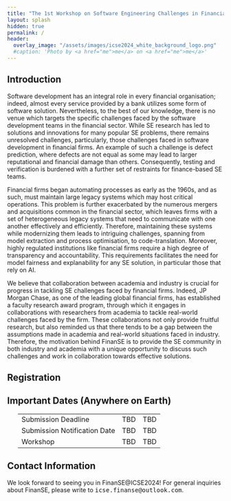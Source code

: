 ```yaml
---
title: "The 1st Workshop on Software Engineering Challenges in Financial Firms (FinanSE)"
layout: splash
hidden: true
permalink: /
header:
  overlay_image: "/assets/images/icse2024_white_background_logo.png"
  #caption: 'Photo by <a href="me">me</a> on <a href="me">me</a>'
---
```


<h2>Introduction</h2>

Software development has an integral role in every financial organisation; indeed, almost every service provided by a bank utilizes some form of software solution. Nevertheless, to the best of our knowledge, there is no venue which targets the specific challenges faced by the software development teams in the financial sector. While SE research has led to solutions and innovations for many popular SE problems, there remains unresolved challenges, particularly, those challenges faced in software development in financial firms. An example of such a challenge is defect prediction, where defects are not equal as some may lead to larger reputational and financial damage than others. Consequently, testing and verification is burdened with a further set of restraints for finance-based SE teams. 

Financial firms began automating processes as early as the 1960s, and as such, must maintain large legacy systems which may host critical operations. This problem is further exacerbated by the numerous mergers and acquisitions common in the financial sector, which leaves firms with a set of heterogeneous legacy systems that need to communicate with one another effectively and efficiently. Therefore, maintaining these systems while modernizing them leads to intriguing challenges, spanning from model extraction and process optimisation, to code-translation. Moreover, highly regulated institutions like financial firms require a high degree of transparency and accountability. This requirements facilitates the need for model fairness and explanability for any SE solution, in particular those that rely on AI.

We believe that collaboration between academia and industry is crucial for progress in tackling SE challenges faced by financial firms. Indeed, JP Morgan Chase, as one of the leading global financial firms, has established a faculty research award program, through which it engages in collaborations with researchers from academia to tackle real-world challenges faced by the firm. These collaborations not only provide fruitful research, but also reminded us that there tends to be a gap between the assumptions made in academia and real-world situations faced in industry.  Therefore, the motivation behind FinanSE is to provide the SE community in both industry and academia with a unique opportunity to discuss such challenges and work in collaboration towards effective solutions.


<h2>Registration</h2>



<h2 id="dates">Important Dates (Anywhere on Earth)</h2>
<center>
<table style="width: 90%">
    <tbody>
        <tr>
            <td>Submission Deadline</td>
            <td>TBD</td>
            <td>TBD<br>
            </td>
        </tr> 
        <tr>
            <td>Submission Notification Date</td>
            <td>TBD</td>
            <td>TBD<br>
            </td>
        </tr> 
        <!--<tr>
            <td>SIGIR-23 Registration Deadline</td>
            <td></td>
            <td>TBD</td>
        </tr>-->             
        <tr>
            <td>Workshop</td>
            <td>TBD</td>
            <td>TBD</td>
        </tr>   
    </tbody>
</table>
</center>

<h2 id='contact'>Contact Information</h2>
We look forward to seeing you in FinanSE@ICSE2024! For general inquiries about FinanSE, please write to <kbd>icse.finanse@outlook.com</kbd>.
